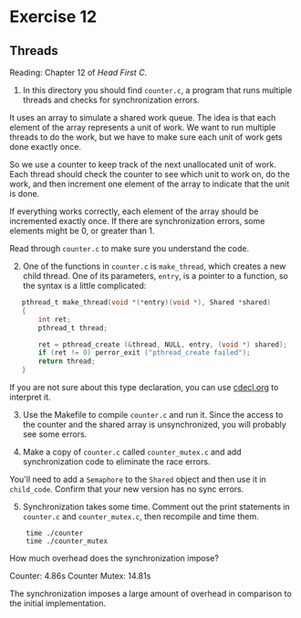 # Exercise 12
## Threads

Reading: Chapter 12 of *Head First C*.

1) In this directory you should find `counter.c`, a program that runs
multiple threads and checks for synchronization errors.

It uses an array to simulate a shared work queue.  The idea is that
each element of the array represents a unit of work.  We want to run
multiple threads to do the work, but we have to make sure each unit
of work gets done exactly once.

So we use a counter to keep track of the next unallocated unit of
work.  Each thread should check the counter to see which unit to
work on, do the work, and then increment one element of the array
to indicate that the unit is done.

If everything works correctly, each element of the array should be
incremented exactly once.  If there are synchronization errors, some
elements might be 0, or greater than 1.

Read through `counter.c` to make sure you understand the code.

2) One of the functions in `counter.c` is `make_thread`, which
creates a new child thread.  One of its parameters, `entry`, is
a pointer to a function, so the syntax is a little complicated:

 ```C
    pthread_t make_thread(void *(*entry)(void *), Shared *shared)
    {
        int ret;
        pthread_t thread;

        ret = pthread_create (&thread, NULL, entry, (void *) shared);
        if (ret != 0) perror_exit ("pthread_create failed");
        return thread;
    }
 ```

If you are not sure about this type declaration, you can use
[cdecl.org](http://cdecl.org) to interpret it.


3) Use the Makefile to compile `counter.c` and run it.  Since the
access to the counter and the shared array is unsynchronized, you
will probably see some errors.

4) Make a copy of `counter.c` called `counter_mutex.c` and
add synchronization code to eliminate the race errors.  

You'll need to add a `Semaphore` to the `Shared` object and then use it 
in `child_code`.  Confirm that your new version has no sync errors.

5) Synchronization takes some time.  Comment out the print statements
in `counter.c` and `counter_mutex.c`, then recompile and time them.

```
    time ./counter
    time ./counter_mutex
```

How much overhead does the synchronization impose?

Counter: 4.86s
Counter Mutex: 14.81s

The synchronization imposes a large amount of overhead in comparison to the initial implementation.
